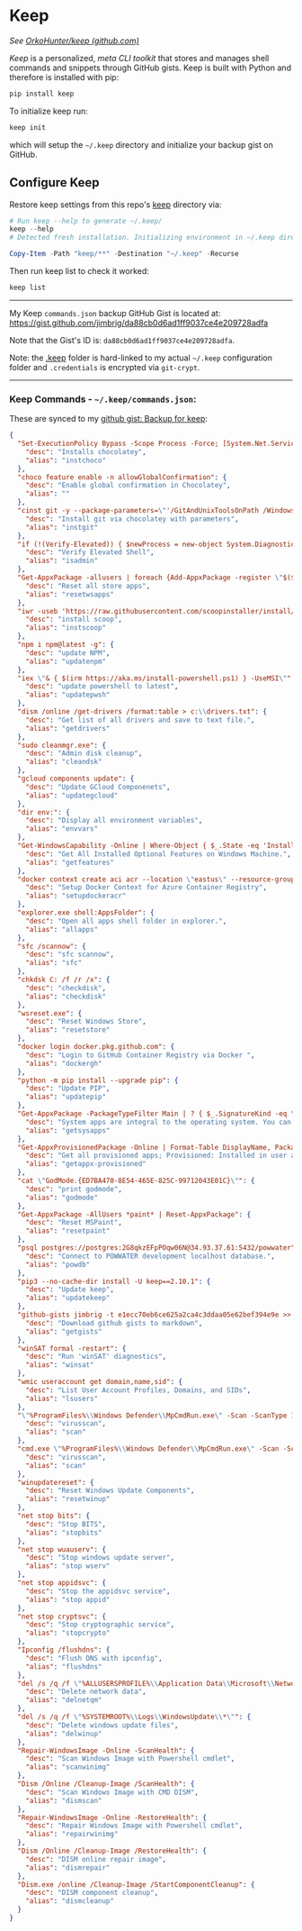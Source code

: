 # Keep

*See [OrkoHunter/keep (github.com)](https://github.com/OrkoHunter/keep)*

*Keep* is a personalized, *meta CLI toolkit* that stores and manages shell commands and snippets through GitHub gists. Keep is built with Python and therefore is installed with pip:

```powershell
pip install keep
```

To initialize keep run:

```powershell
keep init
```

which will setup the `~/.keep` directory and initialize your backup gist on GitHub.

## Configure Keep

Restore keep settings from this repo's [keep](../keep/) directory via:

```powershell
# Run keep --help to generate ~/.keep/
keep --help
# Detected fresh installation. Initializing environment in ~/.keep directory

Copy-Item -Path "keep/**" -Destination "~/.keep" -Recurse
```

Then run keep list to check it worked:

```powershell
keep list
```

***

My Keep `commands.json` backup GitHub Gist is located at: <https://gist.github.com/jimbrig/da88cb0d6ad1ff9037ce4e209728adfa>

Note that the Gist's ID is: `da88cb0d6ad1ff9037ce4e209728adfa`.

Note: the [.keep](./.keep) folder is hard-linked to my actual `~/.keep` configuration folder and `.credentials` is encrypted via `git-crypt`.

***

### Keep Commands - `~/.keep/commands.json`:

These are synced to my [github gist: Backup for keep](https://gist.githubusercontent.com/jimbrig/da88cb0d6ad1ff9037ce4e209728adfa/raw/0ba450e6b4baf9be77bf81faf02131ff8d8f098b/commands.json):

```json
{
  "Set-ExecutionPolicy Bypass -Scope Process -Force; [System.Net.ServicePointManager]::SecurityProtocol = [System.Net.ServicePointManager]::SecurityProtocol -bor 3072; iex ((New-Object System.Net.WebClient).DownloadString('https://chocolatey.org/install.ps1'))": {
    "desc": "Installs chocolatey",
    "alias": "instchoco"
  },
  "choco feature enable -n allowGlobalConfirmation": {
    "desc": "Enable global confirmation in Chocolatey",
    "alias": ""
  },
  "cinst git -y --package-parameters=\"'/GitAndUnixToolsOnPath /WindowsTerminal'\"": {
    "desc": "Install git via chocolatey with parameters",
    "alias": "instgit"
  },
  "if (!(Verify-Elevated)) { $newProcess = new-object System.Diagnostics.ProcessStartInfo \"PowerShell\"; $newProcess.Arguments = $myInvocation.MyCommand.Definition; $newProcess.Verb = \"runas\"; [System.Diagnostics.Process]::Start($newProcess); exit }": {
    "desc": "Verify Elevated Shell",
    "alias": "isadmin"
  },
  "Get-AppxPackage -allusers | foreach {Add-AppxPackage -register \"$($_.InstallLocation)\\appxmanifest.xml\" -DisableDevelopmentMode}": {
    "desc": "Reset all store apps",
    "alias": "resetwsapps"
  },
  "iwr -useb 'https://raw.githubusercontent.com/scoopinstaller/install/master/install.ps1' | iex": {
    "desc": "install scoop",
    "alias": "instscoop"
  },
  "npm i npm@latest -g": {
    "desc": "update NPM",
    "alias": "updatenpm"
  },
  "iex \"& { $(irm https://aka.ms/install-powershell.ps1) } -UseMSI\"": {
    "desc": "update powershell to latest",
    "alias": "updatepwsh"
  },
  "dism /online /get-drivers /format:table > c:\\drivers.txt": {
    "desc": "Get list of all drivers and save to text file.",
    "alias": "getdrivers"
  },
  "sudo cleanmgr.exe": {
    "desc": "Admin disk cleanup",
    "alias": "cleandsk"
  },
  "gcloud components update": {
    "desc": "Update GCloud Componenets",
    "alias": "updategcloud"
  },
  "dir env:": {
    "desc": "Display all environment variables",
    "alias": "envvars"
  },
  "Get-WindowsCapability -Online | Where-Object { $_.State -eq 'Installed' }": {
    "desc": "Get All Installed Optional Features on Windows Machine.",
    "alias": "getfeatures"
  },
  "docker context create aci acr --location \"eastus\" --resource-group \"shinyapps\" --subscription-id \"14979b2f-bf56-4e0a-8a2e-1069ae5e79b9\"": {
    "desc": "Setup Docker Context for Azure Container Registry",
    "alias": "setupdockeracr"
  },
  "explorer.exe shell:AppsFolder": {
    "desc": "Open all apps shell folder in explorer.",
    "alias": "allapps"
  },
  "sfc /scannow": {
    "desc": "sfc scannow",
    "alias": "sfc"
  },
  "chkdsk C: /f /r /x": {
    "desc": "checkdisk",
    "alias": "checkdisk"
  },
  "wsreset.exe": {
    "desc": "Reset Windows Store",
    "alias": "resetstore"
  },
  "docker login docker.pkg.github.com": {
    "desc": "Login to GitHub Container Registry via Docker ",
    "alias": "dockergh"
  },
  "python -m pip install --upgrade pip": {
    "desc": "Update PIP",
    "alias": "updatepip"
  },
  "Get-AppxPackage -PackageTypeFilter Main | ? { $_.SignatureKind -eq \"System\" } | Sort Name | Format-Table Name, InstallLocation": {
    "desc": "System apps are integral to the operating system. You can list all system apps with this PowerShell command.",
    "alias": "getsysapps"
  },
  "Get-AppxProvisionedPackage -Online | Format-Table DisplayName, PackageName": {
    "desc": "Get all provisioned apps; Provisioned: Installed in user account the first time you sign in with a new user account.",
    "alias": "getappx-provisioned"
  },
  "cat \"GodMode.{ED7BA470-8E54-465E-825C-99712043E01C}\"": {
    "desc": "print godmode",
    "alias": "godmode"
  },
  "Get-AppxPackage -AllUsers *paint* | Reset-AppxPackage": {
    "desc": "Reset MSPaint",
    "alias": "resetpaint"
  },
  "psql postgres://postgres:2G8qkzEFpPOqw06N@34.93.37.61:5432/powwater": {
    "desc": "Connect to POWWATER development localhost database.",
    "alias": "powdb"
  },
  "pip3 --no-cache-dir install -U keep==2.10.1": {
    "desc": "Update keep",
    "alias": "updatekeep"
  },
  "github-gists jimbrig -t e1ecc70eb6ce625a2ca4c3ddaa05e62bef394e9e >> \"2020-02-23-GH-Gists.md\"": {
    "desc": "Download github gists to markdown",
    "alias": "getgists"
  },
  "winSAT formal -restart": {
    "desc": "Run 'winSAT' diagnostics",
    "alias": "winsat"
  },
  "wmic useraccount get domain,name,sid": {
    "desc": "List User Account Profiles, Domains, and SIDs",
    "alias": "lsusers"
  },
  "\"%ProgramFiles%\\Windows Defender\\MpCmdRun.exe\" -Scan -ScanType 1": {
    "desc": "virusscan",
    "alias": "scan"
  },
  "cmd.exe \"%ProgramFiles%\\Windows Defender\\MpCmdRun.exe\" -Scan -ScanType 1": {
    "desc": "virusscan",
    "alias": "scan"
  },
  "winupdatereset": {
    "desc": "Reset Windows Update Components",
    "alias": "resetwinup"
  },
  "net stop bits": {
    "desc": "Stop BITS",
    "alias": "stopbits"
  },
  "net stop wuauserv": {
    "desc": "Stop windows update server",
    "alias": "stop wserv"
  },
  "net stop appidsvc": {
    "desc": "Stop the appidsvc service",
    "alias": "stop appid"
  },
  "net stop cryptsvc": {
    "desc": "Stop cryptographic service",
    "alias": "stopcrypto"
  },
  "Ipconfig /flushdns": {
    "desc": "Flush DNS with ipconfig",
    "alias": "flushdns"
  },
  "del /s /q /f \"%ALLUSERSPROFILE%\\Application Data\\Microsoft\\Network\\Downloader\\qmgr*.dat\" ": {
    "desc": "Delete network data",
    "alias": "delnetqm"
  },
  "del /s /q /f \"%SYSTEMROOT%\\Logs\\WindowsUpdate\\*\"": {
    "desc": "Delete windows update files",
    "alias": "delwinup"
  },
  "Repair-WindowsImage -Online -ScanHealth": {
    "desc": "Scan Windows Image with Powershell cmdlet",
    "alias": "scanwinimg"
  },
  "Dism /Online /Cleanup-Image /ScanHealth": {
    "desc": "Scan Windows Image with CMD DISM",
    "alias": "dismscan"
  },
  "Repair-WindowsImage -Online -RestoreHealth": {
    "desc": "Repair Windows Image with Powershell cmdlet",
    "alias": "repairwinimg"
  },
  "Dism /Online /Cleanup-Image /RestoreHealth": {
    "desc": "DISM online repair image",
    "alias": "dismrepair"
  },
  "Dism.exe /online /Cleanup-Image /StartComponentCleanup": {
    "desc": "DISM component cleanup",
    "alias": "dismcleanup"
  }
}
```
